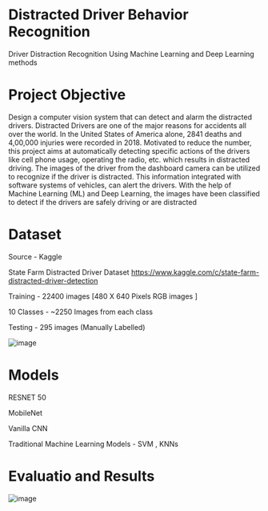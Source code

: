 # Distracted Driver Behavior Recognition
 Driver Distraction Recognition Using Machine Learning and Deep Learning methods 

# Project Objective
Design a computer vision system that can detect and alarm the distracted drivers.
Distracted Drivers are one of the major reasons for accidents all over the world. In the United States of America alone, 2841 deaths and 4,00,000 injuries were recorded in 2018. Motivated to reduce the number, this project aims at automatically detecting specific actions of the drivers like cell phone usage, operating the radio, etc. which results in distracted driving. The images of the driver from the dashboard camera can be utilized to recognize if the driver is distracted. This information integrated with software systems of vehicles, can alert the drivers. With the help of Machine Learning (ML) and Deep Learning, the images have been classified to detect if the drivers are safely driving or are distracted

# Dataset
Source - Kaggle

State Farm Distracted Driver Dataset
https://www.kaggle.com/c/state-farm-distracted-driver-detection

Training - 22400 images [480 X 640 Pixels RGB images ]

10 Classes - ~2250 Images from each class

Testing - 295 images (Manually Labelled)

![image](https://user-images.githubusercontent.com/71346494/142354927-b32c63f7-1a5b-43ed-93b6-148d1b2458fd.png)


# Models

RESNET 50

MobileNet

Vanilla CNN

Traditional Machine Learning Models  - SVM , KNNs

# Evaluatio and Results

![image](https://user-images.githubusercontent.com/71346494/142355362-60db877b-b9ca-45d1-bcdd-534c2f63e4d8.png)


